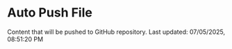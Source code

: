 # Auto Push File

Content that will be pushed to GitHub repository.
Last updated: 07/05/2025, 08:51:20 PM